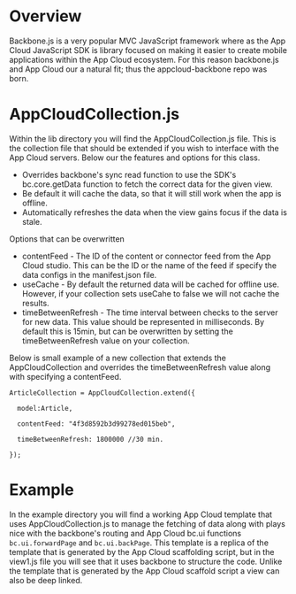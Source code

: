 Overview
=================

Backbone.js is a very popular MVC JavaScript framework where as the App Cloud JavaScript SDK is library focused on making it easier to create mobile applications within the App Cloud ecosystem.  For this reason backbone.js and App Cloud our a natural fit; thus the appcloud-backbone repo was born.

AppCloudCollection.js
=================

Within the lib directory you will find the AppCloudCollection.js file.  This is the collection file that should be extended if you wish to interface with the App Cloud servers.  Below our the features and options for this class.

* Overrides backbone's sync read function to use the SDK's bc.core.getData function to fetch the correct data for the given view.
* Be default it will cache the data, so that it will still work when the app is offline.
* Automatically refreshes the data when the view gains focus if the data is stale.

Options that can be overwritten

* contentFeed - The ID of the content or connector feed from the App Cloud studio.  This can be the ID or the name of the feed if specify the data configs in the manifest.json file.
* useCache - By default the returned data will be cached for offline use.  However, if your collection sets useCahe to false we will not cache the results.
* timeBetweenRefresh - The time interval between checks to the server for new data.  This value should be represented in milliseconds.  By default this is 15min, but can be overwritten by setting the timeBetweenRefresh value on your collection.

Below is small example of a new collection that extends the AppCloudCollection and overrides the timeBetweenRefresh value along with specifying a contentFeed.

    ArticleCollection = AppCloudCollection.extend({
      
      model:Article,
      
      contentFeed: "4f3d8592b3d99278ed015beb",
      
      timeBetweenRefresh: 1800000 //30 min.
      
    });

Example
=================

In the example directory you will find a working App Cloud template that uses AppCloudCollection.js to manage the fetching of data along with plays nice with the backbone's routing and App Cloud bc.ui functions `bc.ui.forwardPage` and `bc.ui.backPage`.  This template is a replica of the template that is generated by the App Cloud scaffolding script, but in the view1.js file you will see that it uses backbone to structure the code.  Unlike the template that is generated by the App Cloud scaffold script a view can also be deep linked.